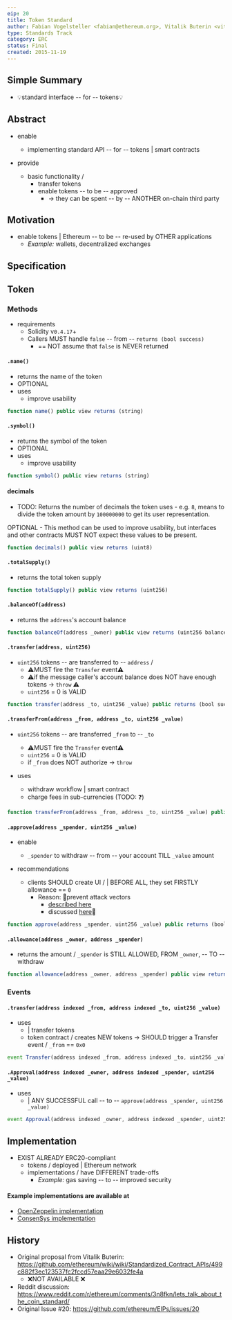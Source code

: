 ```yaml
---
eip: 20
title: Token Standard
author: Fabian Vogelsteller <fabian@ethereum.org>, Vitalik Buterin <vitalik.buterin@ethereum.org>
type: Standards Track
category: ERC
status: Final
created: 2015-11-19
---
```


## Simple Summary

* 💡standard interface -- for -- tokens💡

## Abstract

* enable
  * implementing standard API -- for -- tokens | smart contracts

* provide
  * basic functionality / 
    * transfer tokens
    * enable tokens -- to be -- approved
      * -> they can be spent -- by -- ANOTHER on-chain third party

## Motivation

* enable tokens | Ethereum -- to be -- re-used by OTHER applications
  * _Example:_ wallets, decentralized exchanges

## Specification

## Token
### Methods

* requirements
  * Solidity v`0.4.17`+
  * Callers MUST handle `false` -- from -- `returns (bool success)`
    * == NOT assume that `false` is NEVER returned

#### `.name()`

* returns the name of the token
* OPTIONAL
* uses
  * improve usability

``` js
function name() public view returns (string)
```

#### `.symbol()`

* returns the symbol of the token
* OPTIONAL
* uses
  * improve usability

``` js
function symbol() public view returns (string)
```

#### decimals

* TODO:
Returns the number of decimals the token uses - e.g. `8`, means to divide the token amount by `100000000` to get its user representation.

OPTIONAL - This method can be used to improve usability,
but interfaces and other contracts MUST NOT expect these values to be present.

``` js
function decimals() public view returns (uint8)
```

#### `.totalSupply()`

* returns the total token supply

``` js
function totalSupply() public view returns (uint256)
```

#### `.balanceOf(address)`

* returns the `address`'s account balance

``` js
function balanceOf(address _owner) public view returns (uint256 balance)
```

#### `.transfer(address, uint256)`

* `uint256` tokens -- are transferred to -- `address` /
  * ⚠️MUST fire the `Transfer` event⚠️
  * ⚠️if the message caller's account balance does NOT have enough tokens -> `throw` ⚠️
  * `uint256` = 0 is VALID

``` js
function transfer(address _to, uint256 _value) public returns (bool success)
```

#### `.transferFrom(address _from, address _to, uint256 _value)`

* `uint256` tokens -- are transferred `_from` to -- `_to` 
  * ⚠️MUST fire the `Transfer` event⚠️
  * `uint256` = 0 is VALID
  * if `_from` does NOT authorize ->  `throw` 

* uses
  * withdraw workflow | smart contract
  * charge fees in sub-currencies (TODO: ❓)

``` js
function transferFrom(address _from, address _to, uint256 _value) public returns (bool success)
```

#### `.approve(address _spender, uint256 _value)`

* enable
  * `_spender` to withdraw -- from -- your account TILL `_value` amount

* recommendations
  * clients SHOULD create UI / | BEFORE ALL, they set FIRSTLY allowance == `0` 
    * Reason: 🧠prevent attack vectors
      * [described here](https://docs.google.com/document/d/1YLPtQxZu1UAvO9cZ1O2RPXBbT0mooh4DYKjA_jp-RLM/) 
      * discussed [here](https://github.com/ethereum/EIPs/issues/20#issuecomment-263524729)🧠

``` js
function approve(address _spender, uint256 _value) public returns (bool success)
```

#### `.allowance(address _owner, address _spender)`

* returns the amount / `_spender` is STILL ALLOWED, FROM `_owner`, -- TO -- withdraw 

``` js
function allowance(address _owner, address _spender) public view returns (uint256 remaining)
```

### Events

#### `.transfer(address indexed _from, address indexed _to, uint256 _value)`

* uses
  * | transfer tokens
  * token contract / creates NEW tokens -> SHOULD trigger a Transfer event / `_from` == `0x0`

``` js
event Transfer(address indexed _from, address indexed _to, uint256 _value)
```

#### `.Approval(address indexed _owner, address indexed _spender, uint256 _value)`

* uses
  * | ANY SUCCESSFUL call -- to -- `approve(address _spender, uint256 _value)` 

``` js
event Approval(address indexed _owner, address indexed _spender, uint256 _value)
```

## Implementation

* EXIST ALREADY ERC20-compliant
  * tokens / deployed | Ethereum network
  * implementations / have DIFFERENT trade-offs
    * _Example:_ gas saving -- to -- improved security

#### Example implementations are available at
- [OpenZeppelin implementation](../assets/eip-20/OpenZeppelin-ERC20.sol)
- [ConsenSys implementation](../assets/eip-20/Consensys-EIP20.sol)

## History

- Original proposal from Vitalik Buterin: https://github.com/ethereum/wiki/wiki/Standardized_Contract_APIs/499c882f3ec123537fc2fccd57eaa29e6032fe4a
  - ❌NOT AVAILABLE ❌
- Reddit discussion: https://www.reddit.com/r/ethereum/comments/3n8fkn/lets_talk_about_the_coin_standard/
- Original Issue #20: https://github.com/ethereum/EIPs/issues/20

